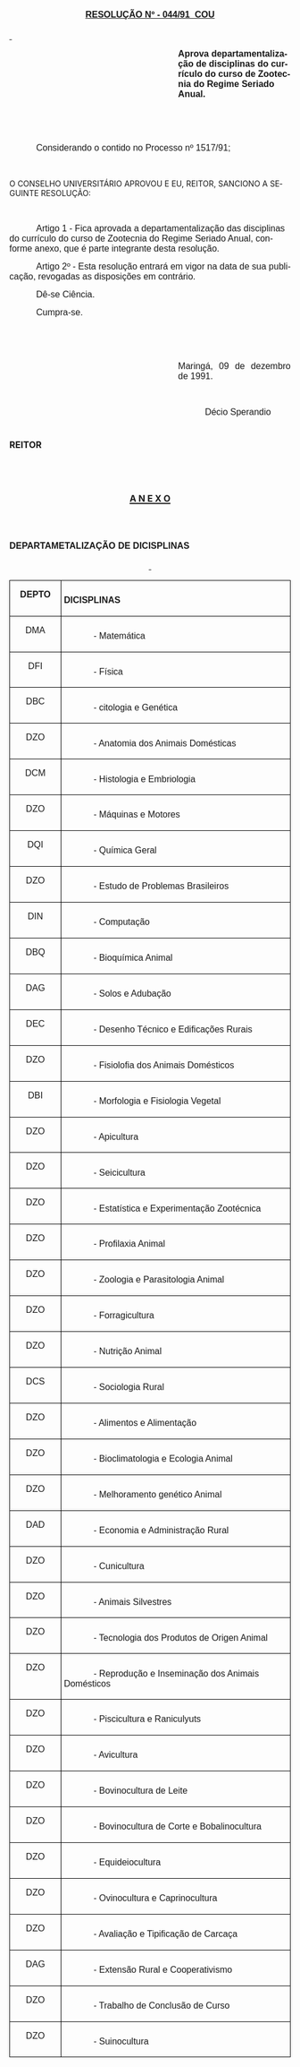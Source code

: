 <body lang=PT-BR style='tab-interval:36.0pt'>

<div class=Section1>

<p class=MsoNormal align=center style='text-align:center'><b><u><span
style='font-size:12.0pt;mso-bidi-font-size:10.0pt;font-family:Arial;mso-bidi-font-family:
"Times New Roman"'>RESOLUÇÃO Nº - 044/91  COU<o:p></o:p></span></u></b></p>

<p class=MsoNormal><b><u><span style='font-size:12.0pt;mso-bidi-font-size:10.0pt;
font-family:Arial;mso-bidi-font-family:"Times New Roman"'><![if !supportEmptyParas]>&nbsp;<![endif]><o:p></o:p></span></u></b></p>

<p class=MsoNormal style='margin-left:8.0cm'><b><span style='font-size:12.0pt;
mso-bidi-font-size:10.0pt;font-family:Arial;mso-bidi-font-family:"Times New Roman"'>Aprova
departamentalização de disciplinas do currículo do curso de Zoo­tecnia do
Regime Seriado Anual.<o:p></o:p></span></b></p>

<p class=MsoNormal><span style='font-size:12.0pt;mso-bidi-font-size:10.0pt;
font-family:Arial;mso-bidi-font-family:"Times New Roman"'><![if !supportEmptyParas]>&nbsp;<![endif]><o:p></o:p></span></p>

<p class=MsoNormal><span style='font-size:12.0pt;mso-bidi-font-size:10.0pt;
font-family:Arial;mso-bidi-font-family:"Times New Roman"'><![if !supportEmptyParas]>&nbsp;<![endif]><o:p></o:p></span></p>

<p class=MsoNormal style='text-indent:36.0pt'><span style='font-size:12.0pt;
mso-bidi-font-size:10.0pt;font-family:Arial;mso-bidi-font-family:"Times New Roman"'>Considerando
o contido no Processo nº 1517/91;<o:p></o:p></span></p>

<p class=MsoNormal style='text-indent:36.0pt'><span style='font-size:12.0pt;
mso-bidi-font-size:10.0pt;font-family:Arial;mso-bidi-font-family:"Times New Roman"'><![if !supportEmptyParas]>&nbsp;<![endif]><o:p></o:p></span></p>

<p class=MsoBodyTextIndent>O CONSELHO UNIVERSITÁRIO APROVOU E EU, REITOR,
SANCIONO A SEGUINTE RESOLUÇÃO:</p>

<p class=MsoNormal style='text-indent:36.0pt'><span style='font-size:12.0pt;
mso-bidi-font-size:10.0pt;font-family:Arial;mso-bidi-font-family:"Times New Roman"'><![if !supportEmptyParas]>&nbsp;<![endif]><o:p></o:p></span></p>

<p class=MsoNormal style='text-indent:36.0pt'><span style='font-size:12.0pt;
mso-bidi-font-size:10.0pt;font-family:Arial;mso-bidi-font-family:"Times New Roman"'>Artigo
1 - Fica aprovada a departamentalização das disciplinas do currículo do curso
de Zootecnia do Regime Seriado Anual, conforme anexo, que é parte integrante
desta resolução.<o:p></o:p></span></p>

<p class=MsoNormal style='text-align:justify;text-indent:36.0pt'><span
style='font-size:12.0pt;mso-bidi-font-size:10.0pt;font-family:Arial;mso-bidi-font-family:
"Times New Roman"'>Artigo 2º - Esta resolução entrará em vigor na data de sua
publicação, revogadas as disposições em contrário.<o:p></o:p></span></p>

<p class=MsoNormal style='text-align:justify;text-indent:36.0pt'><span
style='font-size:12.0pt;mso-bidi-font-size:10.0pt;font-family:Arial;mso-bidi-font-family:
"Times New Roman"'>Dê-se Ciência.<o:p></o:p></span></p>

<p class=MsoNormal style='text-align:justify;text-indent:36.0pt'><span
style='font-size:12.0pt;mso-bidi-font-size:10.0pt;font-family:Arial;mso-bidi-font-family:
"Times New Roman"'>Cumpra-se.<o:p></o:p></span></p>

<p class=MsoNormal style='text-align:justify'><span style='font-size:12.0pt;
mso-bidi-font-size:10.0pt;font-family:Arial;mso-bidi-font-family:"Times New Roman"'><![if !supportEmptyParas]>&nbsp;<![endif]><o:p></o:p></span></p>

<p class=MsoNormal style='text-align:justify'><span style='font-size:12.0pt;
mso-bidi-font-size:10.0pt;font-family:Arial;mso-bidi-font-family:"Times New Roman"'><![if !supportEmptyParas]>&nbsp;<![endif]><o:p></o:p></span></p>

<p class=MsoNormal style='margin-left:8.0cm;text-align:justify'><span
style='font-size:12.0pt;mso-bidi-font-size:10.0pt;font-family:Arial;mso-bidi-font-family:
"Times New Roman"'>Maringá, 09 de dezembro de 1991.<o:p></o:p></span></p>

<p class=MsoNormal style='margin-left:8.0cm;text-align:justify'><span
style='font-size:12.0pt;mso-bidi-font-size:10.0pt;font-family:Arial;mso-bidi-font-family:
"Times New Roman"'><![if !supportEmptyParas]>&nbsp;<![endif]><o:p></o:p></span></p>

<p class=MsoNormal style='margin-left:237.6pt;text-align:justify;text-indent:
25.2pt'><span style='font-size:12.0pt;mso-bidi-font-size:10.0pt;font-family:
Arial;mso-bidi-font-family:"Times New Roman"'>Décio Sperandio <o:p></o:p></span></p>

<h1><span style='font-size:12.0pt;mso-bidi-font-size:10.0pt'>REITOR<o:p></o:p></span></h1>

<b><span style='font-size:12.0pt;mso-bidi-font-size:10.0pt;font-family:Arial;
mso-fareast-font-family:"Times New Roman";mso-bidi-font-family:"Times New Roman";
color:black;mso-ansi-language:PT-BR;mso-fareast-language:PT-BR;mso-bidi-language:
AR-SA'><br clear=all style='page-break-before:always'>
</span></b>

<h1 align=center style='margin-left:0cm;text-align:center;text-indent:0cm'><u><span
style='font-size:12.0pt;mso-bidi-font-size:10.0pt'>A N E X O <o:p></o:p></span></u></h1>

<p class=MsoNormal><span style='font-size:12.0pt;mso-bidi-font-size:10.0pt;
font-family:Arial;mso-bidi-font-family:"Times New Roman"'><![if !supportEmptyParas]>&nbsp;<![endif]><o:p></o:p></span></p>

<h2><span style='font-size:12.0pt;mso-bidi-font-size:10.0pt;font-family:Arial;
mso-bidi-font-family:"Times New Roman"'>DEPARTAMETALIZAÇÃO DE DICISPLINAS <o:p></o:p></span></h2>

<p class=MsoNormal align=center style='text-align:center'><b><u><span
style='font-size:12.0pt;mso-bidi-font-size:10.0pt;font-family:Arial;mso-bidi-font-family:
"Times New Roman"'><![if !supportEmptyParas]>&nbsp;<![endif]><o:p></o:p></span></u></b></p>

<table border=1 cellspacing=0 cellpadding=0 style='border-collapse:collapse;
 border:none;mso-border-alt:solid windowtext .5pt;mso-padding-alt:0cm 3.5pt 0cm 3.5pt'>
 <tr>
  <td width=90 valign=top style='width:67.3pt;border:solid windowtext .5pt;
  padding:0cm 3.5pt 0cm 3.5pt'>
  <p class=MsoNormal align=center style='text-align:center'><b><span
  style='font-size:12.0pt;mso-bidi-font-size:10.0pt;font-family:Arial;
  mso-bidi-font-family:"Times New Roman";text-transform:uppercase'>depTo</span></b><b><span
  style='font-size:12.0pt;mso-bidi-font-size:10.0pt;font-family:Arial;
  mso-bidi-font-family:"Times New Roman"'><o:p></o:p></span></b></p>
  </td>
  <td width=496 valign=top style='width:371.7pt;border:solid windowtext .5pt;
  border-left:none;mso-border-left-alt:solid windowtext .5pt;padding:0cm 3.5pt 0cm 3.5pt'>
  <h3><span style='font-size:12.0pt;mso-bidi-font-size:10.0pt;font-family:Arial;
  mso-bidi-font-family:"Times New Roman"'>DICISPLINAS<o:p></o:p></span></h3>
  </td>
 </tr>
 <tr>
  <td width=90 valign=top style='width:67.3pt;border:solid windowtext .5pt;
  border-top:none;mso-border-top-alt:solid windowtext .5pt;padding:0cm 3.5pt 0cm 3.5pt'>
  <p class=MsoNormal align=center style='text-align:center'><span
  style='font-size:12.0pt;mso-bidi-font-size:10.0pt;font-family:Arial;
  text-transform:uppercase'>dma <o:p></o:p></span></p>
  </td>
  <td width=496 valign=top style='width:371.7pt;border-top:none;border-left:
  none;border-bottom:solid windowtext .5pt;border-right:solid windowtext .5pt;
  mso-border-top-alt:solid windowtext .5pt;mso-border-left-alt:solid windowtext .5pt;
  padding:0cm 3.5pt 0cm 3.5pt'>
  <h3 align=left style='text-align:left'><span style='font-size:12.0pt;
  mso-bidi-font-size:10.0pt;font-family:Arial;mso-bidi-font-family:"Times New Roman";
  font-weight:normal'><span style='mso-tab-count:1'>            </span>- M</span><span
  style='font-size:12.0pt;mso-bidi-font-size:10.0pt;font-family:Arial;
  mso-bidi-font-family:"Times New Roman";text-transform:none;font-weight:normal'>atemática<o:p></o:p></span></h3>
  </td>
 </tr>
 <tr>
  <td width=90 valign=top style='width:67.3pt;border:solid windowtext .5pt;
  border-top:none;mso-border-top-alt:solid windowtext .5pt;padding:0cm 3.5pt 0cm 3.5pt'>
  <p class=MsoNormal align=center style='text-align:center'><span
  style='font-size:12.0pt;mso-bidi-font-size:10.0pt;font-family:Arial;
  text-transform:uppercase'>DFI<o:p></o:p></span></p>
  </td>
  <td width=496 valign=top style='width:371.7pt;border-top:none;border-left:
  none;border-bottom:solid windowtext .5pt;border-right:solid windowtext .5pt;
  mso-border-top-alt:solid windowtext .5pt;mso-border-left-alt:solid windowtext .5pt;
  padding:0cm 3.5pt 0cm 3.5pt'>
  <h3 align=left style='text-align:left'><span style='font-size:12.0pt;
  mso-bidi-font-size:10.0pt;font-family:Arial;mso-bidi-font-family:"Times New Roman";
  font-weight:normal'><span style='mso-tab-count:1'>            </span>- F</span><span
  style='font-size:12.0pt;mso-bidi-font-size:10.0pt;font-family:Arial;
  mso-bidi-font-family:"Times New Roman";text-transform:none;font-weight:normal'>ísica<o:p></o:p></span></h3>
  </td>
 </tr>
 <tr>
  <td width=90 valign=top style='width:67.3pt;border:solid windowtext .5pt;
  border-top:none;mso-border-top-alt:solid windowtext .5pt;padding:0cm 3.5pt 0cm 3.5pt'>
  <p class=MsoNormal align=center style='text-align:center'><span
  style='font-size:12.0pt;mso-bidi-font-size:10.0pt;font-family:Arial;
  text-transform:uppercase'>dbc<o:p></o:p></span></p>
  </td>
  <td width=496 valign=top style='width:371.7pt;border-top:none;border-left:
  none;border-bottom:solid windowtext .5pt;border-right:solid windowtext .5pt;
  mso-border-top-alt:solid windowtext .5pt;mso-border-left-alt:solid windowtext .5pt;
  padding:0cm 3.5pt 0cm 3.5pt'>
  <h3 align=left style='text-align:left'><span style='font-size:12.0pt;
  mso-bidi-font-size:10.0pt;font-family:Arial;mso-bidi-font-family:"Times New Roman";
  font-weight:normal'><span style='mso-tab-count:1'>            </span>- c</span><span
  style='font-size:12.0pt;mso-bidi-font-size:10.0pt;font-family:Arial;
  mso-bidi-font-family:"Times New Roman";text-transform:none;font-weight:normal'>itologia
  e Genética<o:p></o:p></span></h3>
  </td>
 </tr>
 <tr>
  <td width=90 valign=top style='width:67.3pt;border:solid windowtext .5pt;
  border-top:none;mso-border-top-alt:solid windowtext .5pt;padding:0cm 3.5pt 0cm 3.5pt'>
  <p class=MsoNormal align=center style='text-align:center'><span
  style='font-size:12.0pt;mso-bidi-font-size:10.0pt;font-family:Arial;
  text-transform:uppercase'>dzo<o:p></o:p></span></p>
  </td>
  <td width=496 valign=top style='width:371.7pt;border-top:none;border-left:
  none;border-bottom:solid windowtext .5pt;border-right:solid windowtext .5pt;
  mso-border-top-alt:solid windowtext .5pt;mso-border-left-alt:solid windowtext .5pt;
  padding:0cm 3.5pt 0cm 3.5pt'>
  <h3 align=left style='text-align:left'><span style='font-size:12.0pt;
  mso-bidi-font-size:10.0pt;font-family:Arial;mso-bidi-font-family:"Times New Roman";
  font-weight:normal'><span style='mso-tab-count:1'>            </span>- </span><span
  style='font-size:12.0pt;mso-bidi-font-size:10.0pt;font-family:Arial;
  mso-bidi-font-family:"Times New Roman";text-transform:none;font-weight:normal'>Anatomia
  dos Animais Domésticas<o:p></o:p></span></h3>
  </td>
 </tr>
 <tr>
  <td width=90 valign=top style='width:67.3pt;border:solid windowtext .5pt;
  border-top:none;mso-border-top-alt:solid windowtext .5pt;padding:0cm 3.5pt 0cm 3.5pt'>
  <p class=MsoNormal align=center style='text-align:center'><span
  style='font-size:12.0pt;mso-bidi-font-size:10.0pt;font-family:Arial;
  text-transform:uppercase'>dCM<o:p></o:p></span></p>
  </td>
  <td width=496 valign=top style='width:371.7pt;border-top:none;border-left:
  none;border-bottom:solid windowtext .5pt;border-right:solid windowtext .5pt;
  mso-border-top-alt:solid windowtext .5pt;mso-border-left-alt:solid windowtext .5pt;
  padding:0cm 3.5pt 0cm 3.5pt'>
  <h3 align=left style='text-align:left'><span style='font-size:12.0pt;
  mso-bidi-font-size:10.0pt;font-family:Arial;mso-bidi-font-family:"Times New Roman";
  font-weight:normal'><span style='mso-tab-count:1'>            </span>- </span><span
  style='font-size:12.0pt;mso-bidi-font-size:10.0pt;font-family:Arial;
  mso-bidi-font-family:"Times New Roman";text-transform:none;font-weight:normal'>Histologia
  e Embriologia<o:p></o:p></span></h3>
  </td>
 </tr>
 <tr>
  <td width=90 valign=top style='width:67.3pt;border:solid windowtext .5pt;
  border-top:none;mso-border-top-alt:solid windowtext .5pt;padding:0cm 3.5pt 0cm 3.5pt'>
  <p class=MsoNormal align=center style='text-align:center'><span
  style='font-size:12.0pt;mso-bidi-font-size:10.0pt;font-family:Arial;
  text-transform:uppercase'>dzo<o:p></o:p></span></p>
  </td>
  <td width=496 valign=top style='width:371.7pt;border-top:none;border-left:
  none;border-bottom:solid windowtext .5pt;border-right:solid windowtext .5pt;
  mso-border-top-alt:solid windowtext .5pt;mso-border-left-alt:solid windowtext .5pt;
  padding:0cm 3.5pt 0cm 3.5pt'>
  <h3 align=left style='text-align:left'><span style='font-size:12.0pt;
  mso-bidi-font-size:10.0pt;font-family:Arial;mso-bidi-font-family:"Times New Roman";
  font-weight:normal'><span style='mso-tab-count:1'>            </span>- M</span><span
  style='font-size:12.0pt;mso-bidi-font-size:10.0pt;font-family:Arial;
  mso-bidi-font-family:"Times New Roman";text-transform:none;font-weight:normal'>áquinas
  e Motores<o:p></o:p></span></h3>
  </td>
 </tr>
 <tr>
  <td width=90 valign=top style='width:67.3pt;border:solid windowtext .5pt;
  border-top:none;mso-border-top-alt:solid windowtext .5pt;padding:0cm 3.5pt 0cm 3.5pt'>
  <p class=MsoNormal align=center style='text-align:center'><span
  style='font-size:12.0pt;mso-bidi-font-size:10.0pt;font-family:Arial;
  text-transform:uppercase'>dqi<o:p></o:p></span></p>
  </td>
  <td width=496 valign=top style='width:371.7pt;border-top:none;border-left:
  none;border-bottom:solid windowtext .5pt;border-right:solid windowtext .5pt;
  mso-border-top-alt:solid windowtext .5pt;mso-border-left-alt:solid windowtext .5pt;
  padding:0cm 3.5pt 0cm 3.5pt'>
  <h3 align=left style='text-align:left'><span style='font-size:12.0pt;
  mso-bidi-font-size:10.0pt;font-family:Arial;mso-bidi-font-family:"Times New Roman";
  font-weight:normal'><span style='mso-tab-count:1'>            </span>- Q</span><span
  style='font-size:12.0pt;mso-bidi-font-size:10.0pt;font-family:Arial;
  mso-bidi-font-family:"Times New Roman";text-transform:none;font-weight:normal'>uímica
  Geral<o:p></o:p></span></h3>
  </td>
 </tr>
 <tr>
  <td width=90 valign=top style='width:67.3pt;border:solid windowtext .5pt;
  border-top:none;mso-border-top-alt:solid windowtext .5pt;padding:0cm 3.5pt 0cm 3.5pt'>
  <p class=MsoNormal align=center style='text-align:center'><span
  style='font-size:12.0pt;mso-bidi-font-size:10.0pt;font-family:Arial;
  text-transform:uppercase'>dzo<o:p></o:p></span></p>
  </td>
  <td width=496 valign=top style='width:371.7pt;border-top:none;border-left:
  none;border-bottom:solid windowtext .5pt;border-right:solid windowtext .5pt;
  mso-border-top-alt:solid windowtext .5pt;mso-border-left-alt:solid windowtext .5pt;
  padding:0cm 3.5pt 0cm 3.5pt'>
  <h3 align=left style='text-align:left'><span style='font-size:12.0pt;
  mso-bidi-font-size:10.0pt;font-family:Arial;mso-bidi-font-family:"Times New Roman";
  text-transform:none;font-weight:normal'><span style='mso-tab-count:1'>            </span>-
  Estudo de Problemas Brasileiros<o:p></o:p></span></h3>
  </td>
 </tr>
 <tr>
  <td width=90 valign=top style='width:67.3pt;border:solid windowtext .5pt;
  border-top:none;mso-border-top-alt:solid windowtext .5pt;padding:0cm 3.5pt 0cm 3.5pt'>
  <p class=MsoNormal align=center style='text-align:center'><span
  style='font-size:12.0pt;mso-bidi-font-size:10.0pt;font-family:Arial;
  text-transform:uppercase'>DIN<o:p></o:p></span></p>
  </td>
  <td width=496 valign=top style='width:371.7pt;border-top:none;border-left:
  none;border-bottom:solid windowtext .5pt;border-right:solid windowtext .5pt;
  mso-border-top-alt:solid windowtext .5pt;mso-border-left-alt:solid windowtext .5pt;
  padding:0cm 3.5pt 0cm 3.5pt'>
  <h3 align=left style='text-align:left'><span style='font-size:12.0pt;
  mso-bidi-font-size:10.0pt;font-family:Arial;mso-bidi-font-family:"Times New Roman";
  text-transform:none;font-weight:normal'><span style='mso-tab-count:1'>            </span>-
  Computação<o:p></o:p></span></h3>
  </td>
 </tr>
 <tr>
  <td width=90 valign=top style='width:67.3pt;border:solid windowtext .5pt;
  border-top:none;mso-border-top-alt:solid windowtext .5pt;padding:0cm 3.5pt 0cm 3.5pt'>
  <p class=MsoNormal align=center style='text-align:center'><span
  style='font-size:12.0pt;mso-bidi-font-size:10.0pt;font-family:Arial;
  text-transform:uppercase'>dbq<o:p></o:p></span></p>
  </td>
  <td width=496 valign=top style='width:371.7pt;border-top:none;border-left:
  none;border-bottom:solid windowtext .5pt;border-right:solid windowtext .5pt;
  mso-border-top-alt:solid windowtext .5pt;mso-border-left-alt:solid windowtext .5pt;
  padding:0cm 3.5pt 0cm 3.5pt'>
  <h3 align=left style='text-align:left'><span style='font-size:12.0pt;
  mso-bidi-font-size:10.0pt;font-family:Arial;mso-bidi-font-family:"Times New Roman";
  text-transform:none;font-weight:normal'><span style='mso-tab-count:1'>            </span>-
  Bioquímica Animal<o:p></o:p></span></h3>
  </td>
 </tr>
 <tr>
  <td width=90 valign=top style='width:67.3pt;border:solid windowtext .5pt;
  border-top:none;mso-border-top-alt:solid windowtext .5pt;padding:0cm 3.5pt 0cm 3.5pt'>
  <p class=MsoNormal align=center style='text-align:center'><span
  style='font-size:12.0pt;mso-bidi-font-size:10.0pt;font-family:Arial;
  text-transform:uppercase'>dag<o:p></o:p></span></p>
  </td>
  <td width=496 valign=top style='width:371.7pt;border-top:none;border-left:
  none;border-bottom:solid windowtext .5pt;border-right:solid windowtext .5pt;
  mso-border-top-alt:solid windowtext .5pt;mso-border-left-alt:solid windowtext .5pt;
  padding:0cm 3.5pt 0cm 3.5pt'>
  <h3 align=left style='text-align:left'><span style='font-size:12.0pt;
  mso-bidi-font-size:10.0pt;font-family:Arial;mso-bidi-font-family:"Times New Roman";
  text-transform:none;font-weight:normal'><span style='mso-tab-count:1'>            </span>-
  Solos e Adubação<o:p></o:p></span></h3>
  </td>
 </tr>
 <tr>
  <td width=90 valign=top style='width:67.3pt;border:solid windowtext .5pt;
  border-top:none;mso-border-top-alt:solid windowtext .5pt;padding:0cm 3.5pt 0cm 3.5pt'>
  <p class=MsoNormal align=center style='text-align:center'><span
  style='font-size:12.0pt;mso-bidi-font-size:10.0pt;font-family:Arial;
  text-transform:uppercase'>dec<o:p></o:p></span></p>
  </td>
  <td width=496 valign=top style='width:371.7pt;border-top:none;border-left:
  none;border-bottom:solid windowtext .5pt;border-right:solid windowtext .5pt;
  mso-border-top-alt:solid windowtext .5pt;mso-border-left-alt:solid windowtext .5pt;
  padding:0cm 3.5pt 0cm 3.5pt'>
  <h3 align=left style='text-align:left'><span style='font-size:12.0pt;
  mso-bidi-font-size:10.0pt;font-family:Arial;mso-bidi-font-family:"Times New Roman";
  text-transform:none;font-weight:normal'><span style='mso-tab-count:1'>            </span>-
  Desenho Técnico e Edificações Rurais<o:p></o:p></span></h3>
  </td>
 </tr>
 <tr>
  <td width=90 valign=top style='width:67.3pt;border:solid windowtext .5pt;
  border-top:none;mso-border-top-alt:solid windowtext .5pt;padding:0cm 3.5pt 0cm 3.5pt'>
  <p class=MsoNormal align=center style='text-align:center'><span
  style='font-size:12.0pt;mso-bidi-font-size:10.0pt;font-family:Arial;
  text-transform:uppercase'>dzo<o:p></o:p></span></p>
  </td>
  <td width=496 valign=top style='width:371.7pt;border-top:none;border-left:
  none;border-bottom:solid windowtext .5pt;border-right:solid windowtext .5pt;
  mso-border-top-alt:solid windowtext .5pt;mso-border-left-alt:solid windowtext .5pt;
  padding:0cm 3.5pt 0cm 3.5pt'>
  <h3 align=left style='text-align:left'><span style='font-size:12.0pt;
  mso-bidi-font-size:10.0pt;font-family:Arial;mso-bidi-font-family:"Times New Roman";
  text-transform:none;font-weight:normal'><span style='mso-tab-count:1'>            </span>-
  Fisiolofia dos Animais Domésticos<o:p></o:p></span></h3>
  </td>
 </tr>
 <tr>
  <td width=90 valign=top style='width:67.3pt;border:solid windowtext .5pt;
  border-top:none;mso-border-top-alt:solid windowtext .5pt;padding:0cm 3.5pt 0cm 3.5pt'>
  <p class=MsoNormal align=center style='text-align:center'><span
  style='font-size:12.0pt;mso-bidi-font-size:10.0pt;font-family:Arial;
  text-transform:uppercase'>dbi<o:p></o:p></span></p>
  </td>
  <td width=496 valign=top style='width:371.7pt;border-top:none;border-left:
  none;border-bottom:solid windowtext .5pt;border-right:solid windowtext .5pt;
  mso-border-top-alt:solid windowtext .5pt;mso-border-left-alt:solid windowtext .5pt;
  padding:0cm 3.5pt 0cm 3.5pt'>
  <h3 align=left style='text-align:left'><span style='font-size:12.0pt;
  mso-bidi-font-size:10.0pt;font-family:Arial;mso-bidi-font-family:"Times New Roman";
  text-transform:none;font-weight:normal'><span style='mso-tab-count:1'>            </span>-
  Morfologia e Fisiologia Vegetal<o:p></o:p></span></h3>
  </td>
 </tr>
 <tr>
  <td width=90 valign=top style='width:67.3pt;border:solid windowtext .5pt;
  border-top:none;mso-border-top-alt:solid windowtext .5pt;padding:0cm 3.5pt 0cm 3.5pt'>
  <p class=MsoNormal align=center style='text-align:center'><span
  style='font-size:12.0pt;mso-bidi-font-size:10.0pt;font-family:Arial;
  text-transform:uppercase'>dzo<o:p></o:p></span></p>
  </td>
  <td width=496 valign=top style='width:371.7pt;border-top:none;border-left:
  none;border-bottom:solid windowtext .5pt;border-right:solid windowtext .5pt;
  mso-border-top-alt:solid windowtext .5pt;mso-border-left-alt:solid windowtext .5pt;
  padding:0cm 3.5pt 0cm 3.5pt'>
  <h3 align=left style='text-align:left'><span style='font-size:12.0pt;
  mso-bidi-font-size:10.0pt;font-family:Arial;mso-bidi-font-family:"Times New Roman";
  text-transform:none;font-weight:normal'><span style='mso-tab-count:1'>            </span>-
  Apicultura<o:p></o:p></span></h3>
  </td>
 </tr>
 <tr>
  <td width=90 valign=top style='width:67.3pt;border:solid windowtext .5pt;
  border-top:none;mso-border-top-alt:solid windowtext .5pt;padding:0cm 3.5pt 0cm 3.5pt'>
  <p class=MsoNormal align=center style='text-align:center'><span
  style='font-size:12.0pt;mso-bidi-font-size:10.0pt;font-family:Arial;
  text-transform:uppercase'>dzo<o:p></o:p></span></p>
  </td>
  <td width=496 valign=top style='width:371.7pt;border-top:none;border-left:
  none;border-bottom:solid windowtext .5pt;border-right:solid windowtext .5pt;
  mso-border-top-alt:solid windowtext .5pt;mso-border-left-alt:solid windowtext .5pt;
  padding:0cm 3.5pt 0cm 3.5pt'>
  <h3 align=left style='text-align:left'><span style='font-size:12.0pt;
  mso-bidi-font-size:10.0pt;font-family:Arial;mso-bidi-font-family:"Times New Roman";
  text-transform:none;font-weight:normal'><span style='mso-tab-count:1'>            </span>-
  Seicicultura<o:p></o:p></span></h3>
  </td>
 </tr>
 <tr>
  <td width=90 valign=top style='width:67.3pt;border:solid windowtext .5pt;
  border-top:none;mso-border-top-alt:solid windowtext .5pt;padding:0cm 3.5pt 0cm 3.5pt'>
  <p class=MsoNormal align=center style='text-align:center'><span
  style='font-size:12.0pt;mso-bidi-font-size:10.0pt;font-family:Arial;
  text-transform:uppercase'>dzo<o:p></o:p></span></p>
  </td>
  <td width=496 valign=top style='width:371.7pt;border-top:none;border-left:
  none;border-bottom:solid windowtext .5pt;border-right:solid windowtext .5pt;
  mso-border-top-alt:solid windowtext .5pt;mso-border-left-alt:solid windowtext .5pt;
  padding:0cm 3.5pt 0cm 3.5pt'>
  <h3 align=left style='text-align:left'><span style='font-size:12.0pt;
  mso-bidi-font-size:10.0pt;font-family:Arial;mso-bidi-font-family:"Times New Roman";
  text-transform:none;font-weight:normal'><span style='mso-tab-count:1'>            </span>-
  Estatística e Experimentação Zootécnica<o:p></o:p></span></h3>
  </td>
 </tr>
 <tr>
  <td width=90 valign=top style='width:67.3pt;border:solid windowtext .5pt;
  border-top:none;mso-border-top-alt:solid windowtext .5pt;padding:0cm 3.5pt 0cm 3.5pt'>
  <p class=MsoNormal align=center style='text-align:center'><span
  style='font-size:12.0pt;mso-bidi-font-size:10.0pt;font-family:Arial;
  text-transform:uppercase'>dzo<o:p></o:p></span></p>
  </td>
  <td width=496 valign=top style='width:371.7pt;border-top:none;border-left:
  none;border-bottom:solid windowtext .5pt;border-right:solid windowtext .5pt;
  mso-border-top-alt:solid windowtext .5pt;mso-border-left-alt:solid windowtext .5pt;
  padding:0cm 3.5pt 0cm 3.5pt'>
  <h3 align=left style='text-align:left'><span style='font-size:12.0pt;
  mso-bidi-font-size:10.0pt;font-family:Arial;mso-bidi-font-family:"Times New Roman";
  text-transform:none;font-weight:normal'><span style='mso-tab-count:1'>            </span>-
  Profilaxia Animal<o:p></o:p></span></h3>
  </td>
 </tr>
 <tr>
  <td width=90 valign=top style='width:67.3pt;border:solid windowtext .5pt;
  border-top:none;mso-border-top-alt:solid windowtext .5pt;padding:0cm 3.5pt 0cm 3.5pt'>
  <p class=MsoNormal align=center style='text-align:center'><span
  style='font-size:12.0pt;mso-bidi-font-size:10.0pt;font-family:Arial;
  text-transform:uppercase'>dzo<o:p></o:p></span></p>
  </td>
  <td width=496 valign=top style='width:371.7pt;border-top:none;border-left:
  none;border-bottom:solid windowtext .5pt;border-right:solid windowtext .5pt;
  mso-border-top-alt:solid windowtext .5pt;mso-border-left-alt:solid windowtext .5pt;
  padding:0cm 3.5pt 0cm 3.5pt'>
  <h3 align=left style='text-align:left'><span style='font-size:12.0pt;
  mso-bidi-font-size:10.0pt;font-family:Arial;mso-bidi-font-family:"Times New Roman";
  text-transform:none;font-weight:normal'><span style='mso-tab-count:1'>            </span>-
  Zoologia e Parasitologia Animal<o:p></o:p></span></h3>
  </td>
 </tr>
 <tr>
  <td width=90 valign=top style='width:67.3pt;border:solid windowtext .5pt;
  border-top:none;mso-border-top-alt:solid windowtext .5pt;padding:0cm 3.5pt 0cm 3.5pt'>
  <p class=MsoNormal align=center style='text-align:center'><span
  style='font-size:12.0pt;mso-bidi-font-size:10.0pt;font-family:Arial;
  text-transform:uppercase'>dzo<o:p></o:p></span></p>
  </td>
  <td width=496 valign=top style='width:371.7pt;border-top:none;border-left:
  none;border-bottom:solid windowtext .5pt;border-right:solid windowtext .5pt;
  mso-border-top-alt:solid windowtext .5pt;mso-border-left-alt:solid windowtext .5pt;
  padding:0cm 3.5pt 0cm 3.5pt'>
  <h3 align=left style='text-align:left'><span style='font-size:12.0pt;
  mso-bidi-font-size:10.0pt;font-family:Arial;mso-bidi-font-family:"Times New Roman";
  text-transform:none;font-weight:normal'><span style='mso-tab-count:1'>            </span>-
  Forragicultura<o:p></o:p></span></h3>
  </td>
 </tr>
 <tr>
  <td width=90 valign=top style='width:67.3pt;border:solid windowtext .5pt;
  border-top:none;mso-border-top-alt:solid windowtext .5pt;padding:0cm 3.5pt 0cm 3.5pt'>
  <p class=MsoNormal align=center style='text-align:center'><span
  style='font-size:12.0pt;mso-bidi-font-size:10.0pt;font-family:Arial;
  text-transform:uppercase'>dzo<o:p></o:p></span></p>
  </td>
  <td width=496 valign=top style='width:371.7pt;border-top:none;border-left:
  none;border-bottom:solid windowtext .5pt;border-right:solid windowtext .5pt;
  mso-border-top-alt:solid windowtext .5pt;mso-border-left-alt:solid windowtext .5pt;
  padding:0cm 3.5pt 0cm 3.5pt'>
  <h3 align=left style='text-align:left'><span style='font-size:12.0pt;
  mso-bidi-font-size:10.0pt;font-family:Arial;mso-bidi-font-family:"Times New Roman";
  text-transform:none;font-weight:normal'><span style='mso-tab-count:1'>            </span>-
  Nutrição Animal<o:p></o:p></span></h3>
  </td>
 </tr>
 <tr>
  <td width=90 valign=top style='width:67.3pt;border:solid windowtext .5pt;
  border-top:none;mso-border-top-alt:solid windowtext .5pt;padding:0cm 3.5pt 0cm 3.5pt'>
  <p class=MsoNormal align=center style='text-align:center'><span
  style='font-size:12.0pt;mso-bidi-font-size:10.0pt;font-family:Arial;
  text-transform:uppercase'>dcs<o:p></o:p></span></p>
  </td>
  <td width=496 valign=top style='width:371.7pt;border-top:none;border-left:
  none;border-bottom:solid windowtext .5pt;border-right:solid windowtext .5pt;
  mso-border-top-alt:solid windowtext .5pt;mso-border-left-alt:solid windowtext .5pt;
  padding:0cm 3.5pt 0cm 3.5pt'>
  <h3 align=left style='text-align:left'><span style='font-size:12.0pt;
  mso-bidi-font-size:10.0pt;font-family:Arial;mso-bidi-font-family:"Times New Roman";
  text-transform:none;font-weight:normal'><span style='mso-tab-count:1'>            </span>-
  Sociologia Rural<o:p></o:p></span></h3>
  </td>
 </tr>
 <tr>
  <td width=90 valign=top style='width:67.3pt;border:solid windowtext .5pt;
  border-top:none;mso-border-top-alt:solid windowtext .5pt;padding:0cm 3.5pt 0cm 3.5pt'>
  <p class=MsoNormal align=center style='text-align:center'><span
  style='font-size:12.0pt;mso-bidi-font-size:10.0pt;font-family:Arial;
  text-transform:uppercase'>dzo<o:p></o:p></span></p>
  </td>
  <td width=496 valign=top style='width:371.7pt;border-top:none;border-left:
  none;border-bottom:solid windowtext .5pt;border-right:solid windowtext .5pt;
  mso-border-top-alt:solid windowtext .5pt;mso-border-left-alt:solid windowtext .5pt;
  padding:0cm 3.5pt 0cm 3.5pt'>
  <h3 align=left style='text-align:left'><span style='font-size:12.0pt;
  mso-bidi-font-size:10.0pt;font-family:Arial;mso-bidi-font-family:"Times New Roman";
  text-transform:none;font-weight:normal'><span style='mso-tab-count:1'>            </span>-
  Alimentos e Alimentação<o:p></o:p></span></h3>
  </td>
 </tr>
 <tr>
  <td width=90 valign=top style='width:67.3pt;border:solid windowtext .5pt;
  border-top:none;mso-border-top-alt:solid windowtext .5pt;padding:0cm 3.5pt 0cm 3.5pt'>
  <p class=MsoNormal align=center style='text-align:center'><span
  style='font-size:12.0pt;mso-bidi-font-size:10.0pt;font-family:Arial;
  text-transform:uppercase'>dzo<o:p></o:p></span></p>
  </td>
  <td width=496 valign=top style='width:371.7pt;border-top:none;border-left:
  none;border-bottom:solid windowtext .5pt;border-right:solid windowtext .5pt;
  mso-border-top-alt:solid windowtext .5pt;mso-border-left-alt:solid windowtext .5pt;
  padding:0cm 3.5pt 0cm 3.5pt'>
  <h3 align=left style='text-align:left'><span style='font-size:12.0pt;
  mso-bidi-font-size:10.0pt;font-family:Arial;mso-bidi-font-family:"Times New Roman";
  text-transform:none;font-weight:normal'><span style='mso-tab-count:1'>            </span>-
  Bioclimatologia e Ecologia Animal<o:p></o:p></span></h3>
  </td>
 </tr>
 <tr>
  <td width=90 valign=top style='width:67.3pt;border:solid windowtext .5pt;
  border-top:none;mso-border-top-alt:solid windowtext .5pt;padding:0cm 3.5pt 0cm 3.5pt'>
  <p class=MsoNormal align=center style='text-align:center'><span
  style='font-size:12.0pt;mso-bidi-font-size:10.0pt;font-family:Arial;
  text-transform:uppercase'>dzo<o:p></o:p></span></p>
  </td>
  <td width=496 valign=top style='width:371.7pt;border-top:none;border-left:
  none;border-bottom:solid windowtext .5pt;border-right:solid windowtext .5pt;
  mso-border-top-alt:solid windowtext .5pt;mso-border-left-alt:solid windowtext .5pt;
  padding:0cm 3.5pt 0cm 3.5pt'>
  <h3 align=left style='text-align:left'><span style='font-size:12.0pt;
  mso-bidi-font-size:10.0pt;font-family:Arial;mso-bidi-font-family:"Times New Roman";
  text-transform:none;font-weight:normal'><span style='mso-tab-count:1'>            </span>-
  Melhoramento genético Animal<o:p></o:p></span></h3>
  </td>
 </tr>
 <tr>
  <td width=90 valign=top style='width:67.3pt;border:solid windowtext .5pt;
  border-top:none;mso-border-top-alt:solid windowtext .5pt;padding:0cm 3.5pt 0cm 3.5pt'>
  <p class=MsoNormal align=center style='text-align:center'><span
  style='font-size:12.0pt;mso-bidi-font-size:10.0pt;font-family:Arial;
  text-transform:uppercase'>dad<o:p></o:p></span></p>
  </td>
  <td width=496 valign=top style='width:371.7pt;border-top:none;border-left:
  none;border-bottom:solid windowtext .5pt;border-right:solid windowtext .5pt;
  mso-border-top-alt:solid windowtext .5pt;mso-border-left-alt:solid windowtext .5pt;
  padding:0cm 3.5pt 0cm 3.5pt'>
  <h3 align=left style='text-align:left'><span style='font-size:12.0pt;
  mso-bidi-font-size:10.0pt;font-family:Arial;mso-bidi-font-family:"Times New Roman";
  text-transform:none;font-weight:normal'><span style='mso-tab-count:1'>            </span>-
  Economia e Administração Rural<o:p></o:p></span></h3>
  </td>
 </tr>
 <tr>
  <td width=90 valign=top style='width:67.3pt;border:solid windowtext .5pt;
  border-top:none;mso-border-top-alt:solid windowtext .5pt;padding:0cm 3.5pt 0cm 3.5pt'>
  <p class=MsoNormal align=center style='text-align:center'><span
  style='font-size:12.0pt;mso-bidi-font-size:10.0pt;font-family:Arial;
  text-transform:uppercase'>dzo<o:p></o:p></span></p>
  </td>
  <td width=496 valign=top style='width:371.7pt;border-top:none;border-left:
  none;border-bottom:solid windowtext .5pt;border-right:solid windowtext .5pt;
  mso-border-top-alt:solid windowtext .5pt;mso-border-left-alt:solid windowtext .5pt;
  padding:0cm 3.5pt 0cm 3.5pt'>
  <h3 align=left style='text-align:left'><span style='font-size:12.0pt;
  mso-bidi-font-size:10.0pt;font-family:Arial;mso-bidi-font-family:"Times New Roman";
  text-transform:none;font-weight:normal'><span style='mso-tab-count:1'>            </span>-
  Cunicultura<o:p></o:p></span></h3>
  </td>
 </tr>
 <tr>
  <td width=90 valign=top style='width:67.3pt;border:solid windowtext .5pt;
  border-top:none;mso-border-top-alt:solid windowtext .5pt;padding:0cm 3.5pt 0cm 3.5pt'>
  <p class=MsoNormal align=center style='text-align:center'><span
  style='font-size:12.0pt;mso-bidi-font-size:10.0pt;font-family:Arial;
  text-transform:uppercase'>dzo<o:p></o:p></span></p>
  </td>
  <td width=496 valign=top style='width:371.7pt;border-top:none;border-left:
  none;border-bottom:solid windowtext .5pt;border-right:solid windowtext .5pt;
  mso-border-top-alt:solid windowtext .5pt;mso-border-left-alt:solid windowtext .5pt;
  padding:0cm 3.5pt 0cm 3.5pt'>
  <h3 align=left style='text-align:left'><span style='font-size:12.0pt;
  mso-bidi-font-size:10.0pt;font-family:Arial;mso-bidi-font-family:"Times New Roman";
  text-transform:none;font-weight:normal'><span style='mso-tab-count:1'>            </span>-
  Animais Silvestres<o:p></o:p></span></h3>
  </td>
 </tr>
 <tr>
  <td width=90 valign=top style='width:67.3pt;border:solid windowtext .5pt;
  border-top:none;mso-border-top-alt:solid windowtext .5pt;padding:0cm 3.5pt 0cm 3.5pt'>
  <p class=MsoNormal align=center style='text-align:center'><span
  style='font-size:12.0pt;mso-bidi-font-size:10.0pt;font-family:Arial;
  text-transform:uppercase'>dzo<o:p></o:p></span></p>
  </td>
  <td width=496 valign=top style='width:371.7pt;border-top:none;border-left:
  none;border-bottom:solid windowtext .5pt;border-right:solid windowtext .5pt;
  mso-border-top-alt:solid windowtext .5pt;mso-border-left-alt:solid windowtext .5pt;
  padding:0cm 3.5pt 0cm 3.5pt'>
  <h3 align=left style='text-align:left'><span style='font-size:12.0pt;
  mso-bidi-font-size:10.0pt;font-family:Arial;mso-bidi-font-family:"Times New Roman";
  text-transform:none;font-weight:normal'><span style='mso-tab-count:1'>            </span>-
  Tecnologia dos Produtos de Origen Animal<o:p></o:p></span></h3>
  </td>
 </tr>
 <tr>
  <td width=90 valign=top style='width:67.3pt;border:solid windowtext .5pt;
  border-top:none;mso-border-top-alt:solid windowtext .5pt;padding:0cm 3.5pt 0cm 3.5pt'>
  <p class=MsoNormal align=center style='text-align:center'><span
  style='font-size:12.0pt;mso-bidi-font-size:10.0pt;font-family:Arial;
  text-transform:uppercase'>dzo<o:p></o:p></span></p>
  </td>
  <td width=496 valign=top style='width:371.7pt;border-top:none;border-left:
  none;border-bottom:solid windowtext .5pt;border-right:solid windowtext .5pt;
  mso-border-top-alt:solid windowtext .5pt;mso-border-left-alt:solid windowtext .5pt;
  padding:0cm 3.5pt 0cm 3.5pt'>
  <h3 align=left style='text-align:left'><span style='font-size:12.0pt;
  mso-bidi-font-size:10.0pt;font-family:Arial;mso-bidi-font-family:"Times New Roman";
  text-transform:none;font-weight:normal'><span style='mso-tab-count:1'>            </span>-
  Reprodução e Inseminação dos Animais Domésticos<o:p></o:p></span></h3>
  </td>
 </tr>
 <tr>
  <td width=90 valign=top style='width:67.3pt;border:solid windowtext .5pt;
  border-top:none;mso-border-top-alt:solid windowtext .5pt;padding:0cm 3.5pt 0cm 3.5pt'>
  <p class=MsoNormal align=center style='text-align:center'><span
  style='font-size:12.0pt;mso-bidi-font-size:10.0pt;font-family:Arial;
  text-transform:uppercase'>dzo<o:p></o:p></span></p>
  </td>
  <td width=496 valign=top style='width:371.7pt;border-top:none;border-left:
  none;border-bottom:solid windowtext .5pt;border-right:solid windowtext .5pt;
  mso-border-top-alt:solid windowtext .5pt;mso-border-left-alt:solid windowtext .5pt;
  padding:0cm 3.5pt 0cm 3.5pt'>
  <h3 align=left style='text-align:left'><span style='font-size:12.0pt;
  mso-bidi-font-size:10.0pt;font-family:Arial;mso-bidi-font-family:"Times New Roman";
  text-transform:none;font-weight:normal'><span style='mso-tab-count:1'>            </span>-
  Piscicultura e Raniculyuts<o:p></o:p></span></h3>
  </td>
 </tr>
 <tr>
  <td width=90 valign=top style='width:67.3pt;border:solid windowtext .5pt;
  border-top:none;mso-border-top-alt:solid windowtext .5pt;padding:0cm 3.5pt 0cm 3.5pt'>
  <p class=MsoNormal align=center style='text-align:center'><span
  style='font-size:12.0pt;mso-bidi-font-size:10.0pt;font-family:Arial;
  text-transform:uppercase'>dzo<o:p></o:p></span></p>
  </td>
  <td width=496 valign=top style='width:371.7pt;border-top:none;border-left:
  none;border-bottom:solid windowtext .5pt;border-right:solid windowtext .5pt;
  mso-border-top-alt:solid windowtext .5pt;mso-border-left-alt:solid windowtext .5pt;
  padding:0cm 3.5pt 0cm 3.5pt'>
  <h3 align=left style='text-align:left'><span style='font-size:12.0pt;
  mso-bidi-font-size:10.0pt;font-family:Arial;mso-bidi-font-family:"Times New Roman";
  text-transform:none;font-weight:normal'><span style='mso-tab-count:1'>            </span>-
  Avicultura<o:p></o:p></span></h3>
  </td>
 </tr>
 <tr>
  <td width=90 valign=top style='width:67.3pt;border:solid windowtext .5pt;
  border-top:none;mso-border-top-alt:solid windowtext .5pt;padding:0cm 3.5pt 0cm 3.5pt'>
  <p class=MsoNormal align=center style='text-align:center'><span
  style='font-size:12.0pt;mso-bidi-font-size:10.0pt;font-family:Arial;
  text-transform:uppercase'>dzo<o:p></o:p></span></p>
  </td>
  <td width=496 valign=top style='width:371.7pt;border-top:none;border-left:
  none;border-bottom:solid windowtext .5pt;border-right:solid windowtext .5pt;
  mso-border-top-alt:solid windowtext .5pt;mso-border-left-alt:solid windowtext .5pt;
  padding:0cm 3.5pt 0cm 3.5pt'>
  <h3 align=left style='text-align:left'><span style='font-size:12.0pt;
  mso-bidi-font-size:10.0pt;font-family:Arial;mso-bidi-font-family:"Times New Roman";
  text-transform:none;font-weight:normal'><span style='mso-tab-count:1'>            </span>-
  Bovinocultura de Leite<o:p></o:p></span></h3>
  </td>
 </tr>
 <tr>
  <td width=90 valign=top style='width:67.3pt;border:solid windowtext .5pt;
  border-top:none;mso-border-top-alt:solid windowtext .5pt;padding:0cm 3.5pt 0cm 3.5pt'>
  <p class=MsoNormal align=center style='text-align:center'><span
  style='font-size:12.0pt;mso-bidi-font-size:10.0pt;font-family:Arial;
  text-transform:uppercase'>dzo<o:p></o:p></span></p>
  </td>
  <td width=496 valign=top style='width:371.7pt;border-top:none;border-left:
  none;border-bottom:solid windowtext .5pt;border-right:solid windowtext .5pt;
  mso-border-top-alt:solid windowtext .5pt;mso-border-left-alt:solid windowtext .5pt;
  padding:0cm 3.5pt 0cm 3.5pt'>
  <h3 align=left style='text-align:left'><span style='font-size:12.0pt;
  mso-bidi-font-size:10.0pt;font-family:Arial;mso-bidi-font-family:"Times New Roman";
  text-transform:none;font-weight:normal'><span style='mso-tab-count:1'>            </span>-
  Bovinocultura de Corte e Bobalinocultura<o:p></o:p></span></h3>
  </td>
 </tr>
 <tr>
  <td width=90 valign=top style='width:67.3pt;border:solid windowtext .5pt;
  border-top:none;mso-border-top-alt:solid windowtext .5pt;padding:0cm 3.5pt 0cm 3.5pt'>
  <p class=MsoNormal align=center style='text-align:center'><span
  style='font-size:12.0pt;mso-bidi-font-size:10.0pt;font-family:Arial;
  text-transform:uppercase'>dzo<o:p></o:p></span></p>
  </td>
  <td width=496 valign=top style='width:371.7pt;border-top:none;border-left:
  none;border-bottom:solid windowtext .5pt;border-right:solid windowtext .5pt;
  mso-border-top-alt:solid windowtext .5pt;mso-border-left-alt:solid windowtext .5pt;
  padding:0cm 3.5pt 0cm 3.5pt'>
  <h3 align=left style='text-align:left'><span style='font-size:12.0pt;
  mso-bidi-font-size:10.0pt;font-family:Arial;mso-bidi-font-family:"Times New Roman";
  text-transform:none;font-weight:normal'><span style='mso-tab-count:1'>            </span>-
  Equideiocultura<o:p></o:p></span></h3>
  </td>
 </tr>
 <tr>
  <td width=90 valign=top style='width:67.3pt;border:solid windowtext .5pt;
  border-top:none;mso-border-top-alt:solid windowtext .5pt;padding:0cm 3.5pt 0cm 3.5pt'>
  <p class=MsoNormal align=center style='text-align:center'><span
  style='font-size:12.0pt;mso-bidi-font-size:10.0pt;font-family:Arial;
  text-transform:uppercase'>dzo<o:p></o:p></span></p>
  </td>
  <td width=496 valign=top style='width:371.7pt;border-top:none;border-left:
  none;border-bottom:solid windowtext .5pt;border-right:solid windowtext .5pt;
  mso-border-top-alt:solid windowtext .5pt;mso-border-left-alt:solid windowtext .5pt;
  padding:0cm 3.5pt 0cm 3.5pt'>
  <h3 align=left style='text-align:left'><span style='font-size:12.0pt;
  mso-bidi-font-size:10.0pt;font-family:Arial;mso-bidi-font-family:"Times New Roman";
  text-transform:none;font-weight:normal'><span style='mso-tab-count:1'>            </span>-
  Ovinocultura e Caprinocultura<o:p></o:p></span></h3>
  </td>
 </tr>
 <tr>
  <td width=90 valign=top style='width:67.3pt;border:solid windowtext .5pt;
  border-top:none;mso-border-top-alt:solid windowtext .5pt;padding:0cm 3.5pt 0cm 3.5pt'>
  <p class=MsoNormal align=center style='text-align:center'><span
  style='font-size:12.0pt;mso-bidi-font-size:10.0pt;font-family:Arial;
  text-transform:uppercase'>dzo<o:p></o:p></span></p>
  </td>
  <td width=496 valign=top style='width:371.7pt;border-top:none;border-left:
  none;border-bottom:solid windowtext .5pt;border-right:solid windowtext .5pt;
  mso-border-top-alt:solid windowtext .5pt;mso-border-left-alt:solid windowtext .5pt;
  padding:0cm 3.5pt 0cm 3.5pt'>
  <h3 align=left style='text-align:left'><span style='font-size:12.0pt;
  mso-bidi-font-size:10.0pt;font-family:Arial;mso-bidi-font-family:"Times New Roman";
  text-transform:none;font-weight:normal'><span style='mso-tab-count:1'>            </span>-
  Avaliação e Tipificação de Carcaça<o:p></o:p></span></h3>
  </td>
 </tr>
 <tr>
  <td width=90 valign=top style='width:67.3pt;border:solid windowtext .5pt;
  border-top:none;mso-border-top-alt:solid windowtext .5pt;padding:0cm 3.5pt 0cm 3.5pt'>
  <p class=MsoNormal align=center style='text-align:center'><span
  style='font-size:12.0pt;mso-bidi-font-size:10.0pt;font-family:Arial;
  text-transform:uppercase'>dag<o:p></o:p></span></p>
  </td>
  <td width=496 valign=top style='width:371.7pt;border-top:none;border-left:
  none;border-bottom:solid windowtext .5pt;border-right:solid windowtext .5pt;
  mso-border-top-alt:solid windowtext .5pt;mso-border-left-alt:solid windowtext .5pt;
  padding:0cm 3.5pt 0cm 3.5pt'>
  <h3 align=left style='text-align:left'><span style='font-size:12.0pt;
  mso-bidi-font-size:10.0pt;font-family:Arial;mso-bidi-font-family:"Times New Roman";
  text-transform:none;font-weight:normal'><span style='mso-tab-count:1'>            </span>-
  Extensão Rural e Cooperativismo<o:p></o:p></span></h3>
  </td>
 </tr>
 <tr>
  <td width=90 valign=top style='width:67.3pt;border:solid windowtext .5pt;
  border-top:none;mso-border-top-alt:solid windowtext .5pt;padding:0cm 3.5pt 0cm 3.5pt'>
  <p class=MsoNormal align=center style='text-align:center'><span
  style='font-size:12.0pt;mso-bidi-font-size:10.0pt;font-family:Arial;
  text-transform:uppercase'>dzo<o:p></o:p></span></p>
  </td>
  <td width=496 valign=top style='width:371.7pt;border-top:none;border-left:
  none;border-bottom:solid windowtext .5pt;border-right:solid windowtext .5pt;
  mso-border-top-alt:solid windowtext .5pt;mso-border-left-alt:solid windowtext .5pt;
  padding:0cm 3.5pt 0cm 3.5pt'>
  <h3 align=left style='text-align:left'><span style='font-size:12.0pt;
  mso-bidi-font-size:10.0pt;font-family:Arial;mso-bidi-font-family:"Times New Roman";
  text-transform:none;font-weight:normal'><span style='mso-tab-count:1'>            </span>-
  Trabalho de Conclusão de Curso<o:p></o:p></span></h3>
  </td>
 </tr>
 <tr>
  <td width=90 valign=top style='width:67.3pt;border:solid windowtext .5pt;
  border-top:none;mso-border-top-alt:solid windowtext .5pt;padding:0cm 3.5pt 0cm 3.5pt'>
  <p class=MsoNormal align=center style='text-align:center'><span
  style='font-size:12.0pt;mso-bidi-font-size:10.0pt;font-family:Arial;
  text-transform:uppercase'>dzo<o:p></o:p></span></p>
  </td>
  <td width=496 valign=top style='width:371.7pt;border-top:none;border-left:
  none;border-bottom:solid windowtext .5pt;border-right:solid windowtext .5pt;
  mso-border-top-alt:solid windowtext .5pt;mso-border-left-alt:solid windowtext .5pt;
  padding:0cm 3.5pt 0cm 3.5pt'>
  <h3 align=left style='text-align:left'><span style='font-size:12.0pt;
  mso-bidi-font-size:10.0pt;font-family:Arial;mso-bidi-font-family:"Times New Roman";
  text-transform:none;font-weight:normal'><span style='mso-tab-count:1'>            </span>-
  Suinocultura<o:p></o:p></span></h3>
  </td>
 </tr>
</table>

<p class=MsoNormal><b><![if !supportEmptyParas]>&nbsp;<![endif]><o:p></o:p></b></p>

<p class=MsoNormal><b><![if !supportEmptyParas]>&nbsp;<![endif]><o:p></o:p></b></p>

</div>

</body>
